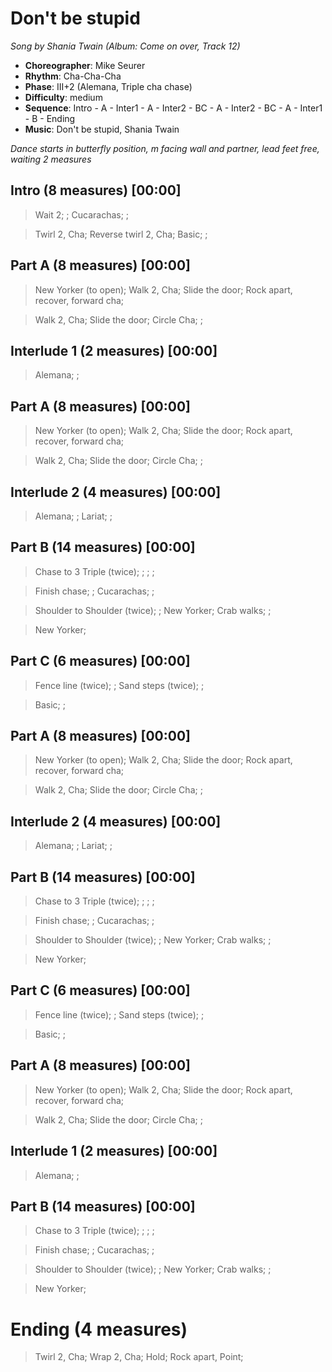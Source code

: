 # Don't be stupid
*Song by Shania Twain (Album: Come on over, Track 12)*

* **Choreographer**: Mike Seurer
* **Rhythm**: Cha-Cha-Cha
* **Phase**: III+2 (Alemana, Triple cha chase)
* **Difficulty**: medium
* **Sequence**: Intro - A - Inter1 - A - Inter2 - BC - A - Inter2 - BC - A - Inter1 - B - Ending
* **Music**: Don't be stupid, Shania Twain

*Dance starts in butterfly position, m facing wall and partner, lead feet free, waiting 2 measures*

## Intro (8 measures) [00:00]

> Wait 2; ; Cucarachas; ;

> Twirl 2, Cha; Reverse twirl 2, Cha; Basic; ;


## Part A (8 measures) [00:00]

> New Yorker (to open); Walk 2, Cha; Slide the door; Rock apart, recover, forward cha;

> Walk 2, Cha; Slide the door; Circle Cha; ;

## Interlude 1 (2 measures) [00:00]

> Alemana; ;

## Part A (8 measures) [00:00]

> New Yorker (to open); Walk 2, Cha; Slide the door; Rock apart, recover, forward cha;

> Walk 2, Cha; Slide the door; Circle Cha; ;

## Interlude 2 (4 measures) [00:00]

> Alemana; ; Lariat; ;

## Part B (14 measures) [00:00]

> Chase to 3 Triple (twice); ; ; ;

> Finish chase; ; Cucarachas; ;

> Shoulder to Shoulder (twice); ; New Yorker; Crab walks; ;

> New Yorker;

## Part C (6 measures) [00:00]

> Fence line (twice); ; Sand steps (twice); ;

> Basic; ;

## Part A (8 measures) [00:00]

> New Yorker (to open); Walk 2, Cha; Slide the door; Rock apart, recover, forward cha;

> Walk 2, Cha; Slide the door; Circle Cha; ;

## Interlude 2 (4 measures) [00:00]

> Alemana; ; Lariat; ;

## Part B (14 measures) [00:00]

> Chase to 3 Triple (twice); ; ; ;

> Finish chase; ; Cucarachas; ;

> Shoulder to Shoulder (twice); ; New Yorker; Crab walks; ;

> New Yorker;

## Part C (6 measures) [00:00]

> Fence line (twice); ; Sand steps (twice); ;

> Basic; ;

## Part A (8 measures) [00:00]

> New Yorker (to open); Walk 2, Cha; Slide the door; Rock apart, recover, forward cha;

> Walk 2, Cha; Slide the door; Circle Cha; ;

## Interlude 1 (2 measures) [00:00]

> Alemana; ;

## Part B (14 measures) [00:00]

> Chase to 3 Triple (twice); ; ; ;

> Finish chase; ; Cucarachas; ;

> Shoulder to Shoulder (twice); ; New Yorker; Crab walks; ;

> New Yorker;

# Ending (4 measures)

> Twirl 2, Cha; Wrap 2, Cha; Hold; Rock apart, Point;

<meta name="x:audio-file" content="s/Shania Twain/Come on over/Shania Twain - Don't be stupid (you know I love you).mp3">